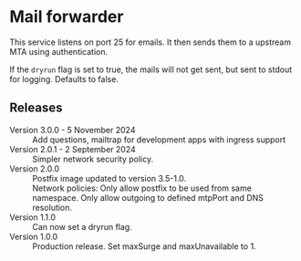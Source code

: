# Mail forwarder

This service listens on port 25 for emails. It then sends them to a upstream
MTA using authentication.

If the `dryrun` flag is set to true, the mails will not get sent, but sent to stdout
for logging. Defaults to false.

## Releases

<dl>
  <dt>Version 3.0.0 - 5 November 2024</dt>
  <dd>Add questions, mailtrap for development apps with ingress support</dd>

  <dt>Version 2.0.1 - 2 September 2024</dt>
  <dd>Simpler network security policy.</dd>

  <dt>Version 2.0.0</dt>
  <dd>Postfix image updated to version 3.5-1.0.</dd>
  <dd>Network policies: Only allow postfix to be used from same namespace.
    Only allow outgoing to defined mtpPort and DNS resolution.</dd>

  <dt>Version 1.1.0</dt>
  <dd>Can now set a dryrun flag.</dd>

  <dt>Version 1.0.0</dt>
  <dd>Production release. Set maxSurge and maxUnavailable to 1.</dd>

</dl>

